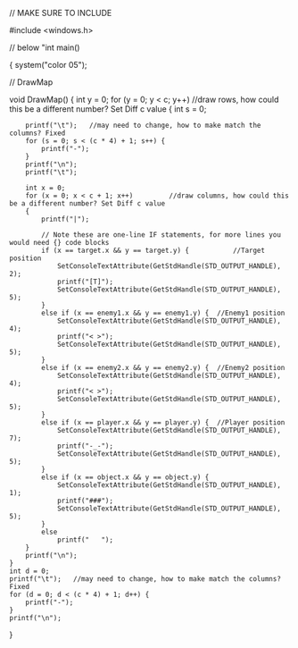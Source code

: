 // MAKE SURE TO INCLUDE 

 #include <windows.h>

// below "int main() 

{
system("color 05");

// DrawMap 

void DrawMap()
{
	int y = 0;
	for (y = 0; y < c; y++)				//draw rows, how could this be a different number? Set Diff c value
	{
		int s = 0;



		printf("\t");	//may need to change, how to make match the columns? Fixed
		for (s = 0; s < (c * 4) + 1; s++) {
			printf("-");
		}
		printf("\n");
		printf("\t");

		int x = 0;
		for (x = 0; x < c + 1; x++)			//draw columns, how could this be a different number? Set Diff c value
		{
			printf("|");

			// Note these are one-line IF statements, for more lines you would need {} code blocks
			if (x == target.x && y == target.y) {			//Target position
				SetConsoleTextAttribute(GetStdHandle(STD_OUTPUT_HANDLE), 2);
				printf("[T]");
				SetConsoleTextAttribute(GetStdHandle(STD_OUTPUT_HANDLE), 5);
			}
			else if (x == enemy1.x && y == enemy1.y) {	//Enemy1 position
				SetConsoleTextAttribute(GetStdHandle(STD_OUTPUT_HANDLE), 4);
				printf("< >");
				SetConsoleTextAttribute(GetStdHandle(STD_OUTPUT_HANDLE), 5);
			}
			else if (x == enemy2.x && y == enemy2.y) {	//Enemy2 position
				SetConsoleTextAttribute(GetStdHandle(STD_OUTPUT_HANDLE), 4);
				printf("< >");
				SetConsoleTextAttribute(GetStdHandle(STD_OUTPUT_HANDLE), 5);
			}
			else if (x == player.x && y == player.y) {	//Player position
				SetConsoleTextAttribute(GetStdHandle(STD_OUTPUT_HANDLE), 7);
				printf("-_-");
				SetConsoleTextAttribute(GetStdHandle(STD_OUTPUT_HANDLE), 5);
			}
			else if (x == object.x && y == object.y) {
				SetConsoleTextAttribute(GetStdHandle(STD_OUTPUT_HANDLE), 1);
				printf("###");
				SetConsoleTextAttribute(GetStdHandle(STD_OUTPUT_HANDLE), 5);
			}
			else
				printf("   ");
		}
		printf("\n");
	}
	int d = 0;
	printf("\t");	//may need to change, how to make match the columns? Fixed
	for (d = 0; d < (c * 4) + 1; d++) {
		printf("-");
	}
	printf("\n");
}
